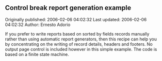 ## Control break report generation example 
Originally published: 2006-02-06 04:02:32 
Last updated: 2006-02-06 04:02:32 
Author: Ernesto Adorio 
 
If you prefer to write reports based on sorted by fields records manually rather than using automatic report generators, then this recipe can help you by concentrating on the writing of record details, headers and footers. No output page control is included however in this simple example. The code is based on a finite state machine.